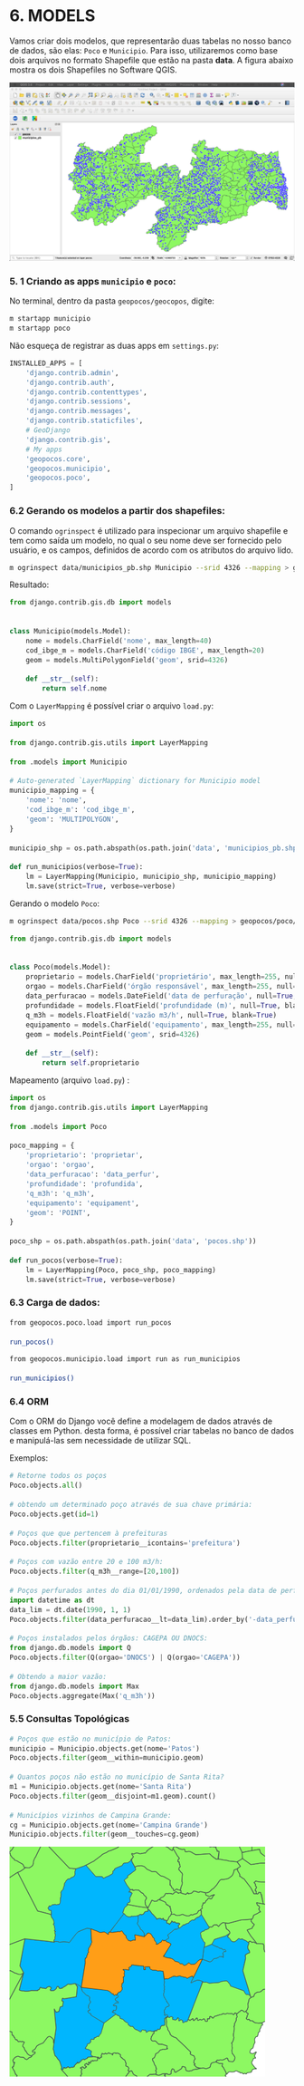 # 6. MODELS

Vamos criar dois modelos, que representarão duas tabelas no nosso banco de dados, são elas: `Poco` e `Municipio`. Para isso, utilizaremos como base dois arquivos no formato Shapefile que estão na pasta **data**. A figura abaixo mostra os dois Shapefiles no Software QGIS.

![](.pastes/2019-10-04-07-02-31.png)

### 5. 1 Criando as apps `municipio` e `poco`:

No terminal, dentro da pasta `geopocos/geocopos`, digite:
```bash
m startapp municipio
m startapp poco
```

Não esqueça de registrar as duas apps em `settings.py`:

```python
INSTALLED_APPS = [
    'django.contrib.admin',
    'django.contrib.auth',
    'django.contrib.contenttypes',
    'django.contrib.sessions',
    'django.contrib.messages',
    'django.contrib.staticfiles',
    # GeoDjango
    'django.contrib.gis',
    # My apps
    'geopocos.core',
    'geopocos.municipio',
    'geopocos.poco',
]
```

### 6.2 Gerando os modelos a partir dos shapefiles:

O comando `ogrinspect` é utilizado para inspecionar um arquivo shapefile e tem como saída um modelo, no qual o seu nome deve ser fornecido pelo usuário, e os campos, definidos de acordo com os atributos do arquivo lido.

```bash
m ogrinspect data/municipios_pb.shp Municipio --srid 4326 --mapping > geopocos/municipio/models.py
```
Resultado:

```python
from django.contrib.gis.db import models


class Municipio(models.Model):
    nome = models.CharField('nome', max_length=40)
    cod_ibge_m = models.CharField('código IBGE', max_length=20)
    geom = models.MultiPolygonField('geom', srid=4326)

    def __str__(self):
        return self.nome
```

Com o `LayerMapping` é possível criar o arquivo `load.py`:

```python
import os

from django.contrib.gis.utils import LayerMapping

from .models import Municipio

# Auto-generated `LayerMapping` dictionary for Municipio model
municipio_mapping = {
    'nome': 'nome',
    'cod_ibge_m': 'cod_ibge_m',
    'geom': 'MULTIPOLYGON',
}

municipio_shp = os.path.abspath(os.path.join('data', 'municipios_pb.shp'))

def run_municipios(verbose=True):
    lm = LayerMapping(Municipio, municipio_shp, municipio_mapping)
    lm.save(strict=True, verbose=verbose)
```

Gerando o modelo `Poco`:

```bash
m ogrinspect data/pocos.shp Poco --srid 4326 --mapping > geopocos/poco/models.py
```

```python
from django.contrib.gis.db import models


class Poco(models.Model):
    proprietario = models.CharField('proprietário', max_length=255, null=True, blank=True)
    orgao = models.CharField('órgão responsável', max_length=255, null=True, blank=True)
    data_perfuracao = models.DateField('data de perfuração', null=True, blank=True)
    profundidade = models.FloatField('profundidade (m)', null=True, blank=True)
    q_m3h = models.FloatField('vazão m3/h', null=True, blank=True)
    equipamento = models.CharField('equipamento', max_length=255, null=True, blank=True)
    geom = models.PointField('geom', srid=4326)

    def __str__(self):
        return self.proprietario
```
Mapeamento (arquivo `load.py`) :

```python
import os
from django.contrib.gis.utils import LayerMapping

from .models import Poco

poco_mapping = {
    'proprietario': 'proprietar',
    'orgao': 'orgao',
    'data_perfuracao': 'data_perfur',
    'profundidade': 'profundida',
    'q_m3h': 'q_m3h',
    'equipamento': 'equipament',
    'geom': 'POINT',
}

poco_shp = os.path.abspath(os.path.join('data', 'pocos.shp'))

def run_pocos(verbose=True):
    lm = LayerMapping(Poco, poco_shp, poco_mapping)
    lm.save(strict=True, verbose=verbose)
```

### 6.3 Carga de dados:

```bash
from geopocos.poco.load import run_pocos

run_pocos()
```

```bash
from geopocos.municipio.load import run as run_municipios

run_municipios()
```

### 6.4 ORM

Com o ORM do Django você define a modelagem de dados através de classes em Python. desta forma, é possível criar tabelas no banco de dados e manipulá-las sem necessidade de utilizar SQL.

Exemplos:

```python
# Retorne todos os poços
Poco.objects.all()

# obtendo um determinado poço através de sua chave primária:
Poco.objects.get(id=1)

# Poços que que pertencem à prefeituras
Poco.objects.filter(proprietario__icontains='prefeitura')

# Poços com vazão entre 20 e 100 m3/h:
Poco.objects.filter(q_m3h__range=[20,100])

# Poços perfurados antes do dia 01/01/1990, ordenados pela data de perfuração de forma decrescente:
import datetime as dt
data_lim = dt.date(1990, 1, 1)
Poco.objects.filter(data_perfuracao__lt=data_lim).order_by('-data_perfuracao')

# Poços instalados pelos órgãos: CAGEPA OU DNOCS:
from django.db.models import Q
Poco.objects.filter(Q(orgao='DNOCS') | Q(orgao='CAGEPA'))

# Obtendo a maior vazão:
from django.db.models import Max
Poco.objects.aggregate(Max('q_m3h'))
```

###  5.5 Consultas Topológicas

```python
# Poços que estão no município de Patos:
municipio = Municipio.objects.get(nome='Patos')
Poco.objects.filter(geom__within=municipio.geom)

# Quantos poços não estão no município de Santa Rita?
m1 = Municipio.objects.get(nome='Santa Rita')
Poco.objects.filter(geom__disjoint=m1.geom).count()

# Municípios vizinhos de Campina Grande:
cg = Municipio.objects.get(nome='Campina Grande')
Municipio.objects.filter(geom__touches=cg.geom)
```

![](.pastes/2019-10-05-16-43-30.png)